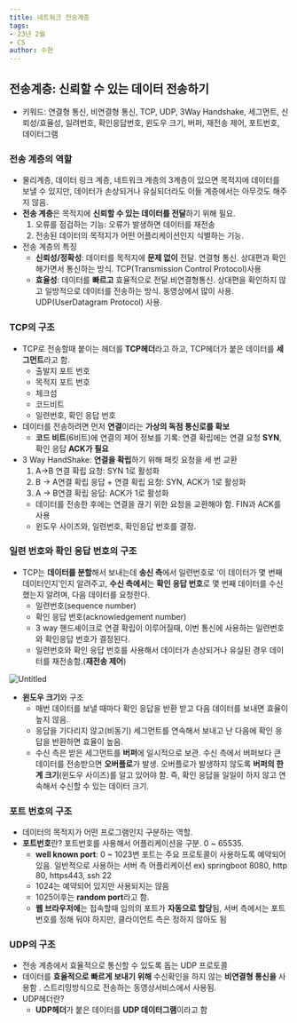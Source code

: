 ```yaml
---
title: 네트워크 전송계층
tags:
- 23년 2월
- CS
author: 수현
---
```

## 전송계층: 신뢰할 수 있는 데이터 전송하기

- 키워드: 연결형 통신, 비연결형 통신, TCP, UDP, 3Way Handshake, 세그먼트, 신뢰성/효율성, 일려번호, 확인응답번호, 윈도우 크기, 버퍼, 재전송 제어, 포트번호, 데이터그램

### 전송 계층의 역할

- 물리계층, 데이터 링크 계층, 네트워크 계층의 3계층이 있으면 목적지에 데이터를 보낼 수 있지만, 데이터가 손상되거나 유실되더라도 이들 계층에서는 아무것도 해주지 않음.
- **전송 계층**은 목적지에 **신뢰할 수 있는 데이터를 전달**하기 위해 필요.
    1. 오류를 점검하는 기능: 오류가 발생하면 데이터를 재전송
    2. 전송된 데이터의 목적지가 어떤 어플리케이션인지 식별하는 기능.
- 전송 계층의 특징
    - **신뢰성/정확성**: 데이터를 목적지에 **문제 없이** 전달. 연결형 통신. 상대편과 확인해가면서 통신하는 방식. TCP(Transmission Control Protocol)사용
    - **효율성**: 데이터를 **빠르고** 효율적으로 전달.비연결형통신. 상대편을 확인하지 않고 일방적으로 데이터를 전송하는 방식. 동영상에서 많이 사용. UDP(UserDatagram Protocol) 사용.

### TCP의 구조

- TCP로 전송할때 붙이는 헤더를 **TCP헤더**라고 하고, TCP헤더가 붙은 데이터를 **세그먼트**라고 함.
    - 출발지 포트 번호
    - 목적지 포트 번호
    - 체크섬
    - 코드비트
    - 일련번호, 확인 응답 번호
- 데이터를 전송하려면 먼저 **연결**이라는 **가상의 독점 통신로를 확보**
    - **코드 비트**(6비트)에 연결의 제어 정보를 기록: 연결 확립에는 연결 요청 **SYN**, 확인 응답 **ACK가 필요**
- 3 Way HandShake: **연결을 확립**하기 위해 패킷 요청을 세 번 교환
    1. A→B 연결 확립 요청: SYN 1로 활성화
    1. B → A연결 확립 응답 + 연결 확립 요청: SYN, ACK가 1로 활성화
    2. A → B연결 확립 응답: ACK가 1로 활성화
    - 데이터를 전송한 후에는 연결을 끊기 위한 요청을 교환해야 함. FIN과 ACK를 사용
    - 윈도우 사이즈와, 일련번호, 확인응답 번호를 결정.

### 일련 번호와 확인 응답 번호의 구조

- TCP는 **데이터를 분할**해서 보내는데 **송신 측**에서 일련번호로 ‘이 데이터가 몇 번째 데이터인지’인지 알려주고,  **수신 측에서**는 **확인 응답 번호**로  몇 번째 데이터를 수신했는지 알려며, 다음 데이터를 요청한다.
    - 일련번호(sequence number)
    - 확인 응답 번호(acknowledgement number)
    - 3 way 핸드셰이크로 연결 확립이 이루어질때, 이번 통신에 사용하는 일련번호와 확인응답 번호가 결정된다.
    - 일련번호와 확인 응답 번호를 사용해서 데이터가 손상되거나 유실된 경우 데이터를 재전송함.(**재전송 제어**)

![Untitled](https://s3-us-west-2.amazonaws.com/secure.notion-static.com/ac0feba0-bc4e-48df-84ba-07be50d94bb0/Untitled.png)

- **윈도우 크기**와 구조
    - 매번 데이터를 보낼 때마다 확인 응답을 반환 받고 다음 데이터를 보내면 효율이 높지 않음.
    - 응답을 기다리지 않고(비동기) 세그먼트를 연속해서 보내고 난 다음에 확인 응답을 반환하면 효율이 높음.
    - 수신 측은 받은 세그먼트를 **버퍼**에 일시적으로 보관. 수신 측에서 버퍼보다 큰 데이터를 전송받으면 **오버플로**가 발생. 오버플로가 발생하지 않도록 **버퍼의 한계 크기**(윈도우 사이즈)를 알고 있어야 함. 즉, 확인 응답을 일일이 하지 않고 연속해서 수신할 수 있는 데이터 크기.

### 포트 번호의 구조

- 데이터의 목적지가 어떤 프로그램인지 구분하는 역할.
- **포트번호**란? 포트번호를 사용해서 어플리케이션을 구분. 0 ~ 65535.
    - **well known port**: 0 ~ 1023번 포트는 주요 프로토콜이 사용하도록 예약되어 있음. 일반적으로 사용하는 서버 측 어플리케이션 ex) springboot 8080, http 80, https443, ssh 22
    - 1024는 예약되어 있지만 사용되지는 않음
    - 1025이후는 **random port**라고 함.
    - **웹 브라우저에**는 접속할때 임의의 포트가 **자동으로 할당**됨, 서버 측에서는 포트 번호를 정해 둬야 하지만, 클라이언트 측은 정하지 않아도 됨

### UDP의 구조

- 전송 계층에서 효율적으로 통신할 수 있도록 돕는 UDP 프로토콜
- 데이터를 **효율적으로 빠르게 보내기 위해**  수신확인을 하지 않는 **비연결형 통신을** 사용함 . 스트리밍방식으로 전송하는 동영상서비스에서 사용됨.
- UDP헤더란?
    - **UDP헤더**가 붙은 데이터를 **UDP 데이터그램**이라고 함